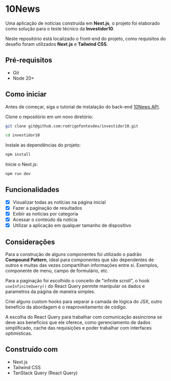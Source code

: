 # 10News

Uma aplicação de notícias construída em **Next.js**, o projeto foi elaborado como solução para o teste técnico da **Investidor10**.

Neste repositório está localizado o front-end do projeto, como requisitos do desafio foram utilizados **Next.js** e **Tailwind CSS**.

## Pré-requisitos

- Git
- Node 20+

## Como iniciar

Antes de começar, siga o tutorial de instalação do back-end [10News API](https://github.com/rodrigofontesdev/investidor10-api).

Clone o repositório em um novo diretório:

```sh
git clone git@github.com:rodrigofontesdev/investidor10.git
```

```sh
cd investidor10
```

Instale as dependências do projeto:

```sh
npm install
```

Inicie o Next.js:

```sh
npm run dev
```

## Funcionalidades

- [x] Visualizar todas as notícias na página inicial
- [x] Fazer a paginação de resultados
- [x] Exibir as notícias por categoria
- [x] Acessar o conteúdo da notícia
- [x] Utilizar a aplicação em qualquer tamanho de dispositivo

## Considerações

Para a construção de alguns componentes foi utilizado o padrão **Compound Pattern**, ideal para componentes que são dependentes de outros e muitas das vezes compartilhan informações entre si. Exemplos, componente de menu, campo de formulário, etc.

Para a paginação foi escolhido o conceito de "infinite scroll", o hook `useInfiniteQuery()` do React Query permite manipular os dados e parametros da página de maneira simples.

Criei alguns custom hooks para separar a camada de lógica do JSX, outro benefício da abordagem é o reaproveitamento de código.

A escolha do React Query para trabalhar com comunicação assincrona se deve aos benefícios que ele oferece, como gerenciamento de dados simplificado, cache das requisições e poder trabalhar com interfaces optimisticas.

## Construído com

- Next.js
- Tailwind CSS
- TanStack Query (React Query)
